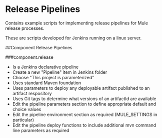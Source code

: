 # Release Pipelines

Contains example scripts for implementing release pipelines for Mule release processes.

These are scripts developed for Jenkins running on a linux server.

##Component Release Pipelines

###component.release
* Is a Jenkins declarative pipeline
* Create a new "Pipeline" item in Jenkins folder 
* Choose "This project is parameterized"
* Uses standard Maven foundation
* Uses parameters to deploy any deployable artifact published to an artifact respository
* Uses Git tags to determine what versions of an artifactId are available
* Edit the pipeline parameters section to define appropriate default and choice values
* Edit the pipeline environment section as required (MULE_SETTINGS in particular)
* Edit the pipeline deploy functions to include additional mvn command line parameters as required 